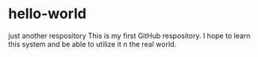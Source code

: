 # hello-world
just another respository
This is my first GitHub respository. I hope to learn this system and be able to utilize it n the real world.
